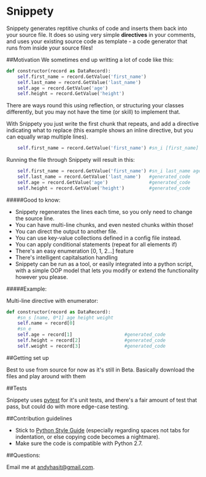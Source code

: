 Snippety
=========

Snippety generates reptitive chunks of code and inserts them back into your source file. It does so using very simple __directives__ in your comments, and uses your existing source code as template - a code generator that runs from inside your source files!

##Motivation
We sometimes end up writting a lot of code like this:
``` python
def constructor(record as DataRecord):
    self.first_name = record.GetValue('first_name')
    self.last_name = record.GetValue('last_name')
    self.age = record.GetValue('age')
    self.height = record.GetValue('height')
```
There are ways round this using reflection, or structuring your classes differently, but you may not have the time (or skill) to implement that.

With Snippety you just write the first chunk that repeats, and add a directive indicating what to replace (this example shows an inline directive, but you can equally wrap multiple lines).

``` python
    self.first_name = record.GetValue('first_name') #sn_i [first_name] last_name age height weight
```

Running the file through Snippety will result in this:

``` python
    self.first_name = record.GetValue('first_name') #sn_i last_name age height weight
    self.last_name = record.GetValue('last_name')   #generated_code
    self.age = record.GetValue('age')               #generated_code
    self.height = record.GetValue('height')         #generated_code
```

#####Good to know:
 
 * Snippety regenerates the lines each time, so you only need to change the source line.
 * You can have multi-line chunks, and even nested chunks within those!
 * You can direct the output to another file.
 * You can use key-value collections defined in a config file instead.
 * You can apply conditional statements (repeat for all elements if)
 * There's an easy enumeration [0, 1, 2...] feature
 * There's intelligent capitalsation handling
 * Snippety can be run as a tool, or easily integrated into a python script, with a simple OOP model that lets you modify or extend the functionality however you please.

#####Example:

Multi-line directive with enumerator:
``` python
def constructor(record as DataRecord):
    #sn_s [name, 0*1] age height weight
    self.name = record[0]
    #sn_e
    self.age = record[1]                   #generated_code
    self.height = record[2]                #generated_code
    self.weight = record[3]                #generated_code
```

##Getting set up

Best to use from source for now as it's still in Beta. Basically download the files and play around with them


##Tests

Snippety uses [pytest](http://pytest.org/latest/) for it's unit tests, and there's a fair amount of test that pass, but could do with more edge-case testing.

##Contribution guidelines

  * Stick to [Python Style Guide](http://legacy.python.org/dev/peps/pep-0008/) (especially regarding spaces not tabs for indentation, or else copying code becomes a nightmare).
  * Make sure the code is compatible with Python 2.7.

##Questions:

Email me at andyhasit@gmail.com.